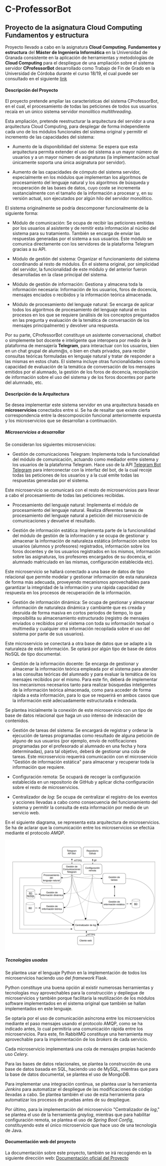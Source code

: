 #	C-ProfessorBot
##	Proyecto de la asignatura Cloud Computing Fundamentos y estructura

Proyecto llevado a cabo en la asignatura **Cloud Computing. Fundamentos y estructura** del **Máster de Ingeniería Informática** en la Universidad de Granada consistente en la aplicación de herramientas y metodologías de **Cloud Computing** para el despliegue de una ampliación sobre el sistema servidor **CProfessorBot** desarrollado como Trabajo de Fin de Grado en la Universidad de Córdoba durante el curso 18/19, el cual puede ser consultado en el siguiente [link](https://github.com/Nico-Cubero/C-ProfessorBot)

####	Descripción del Proyecto

El proyecto pretende ampliar las características del sistema CProfessorBot, en el cual, el procesamiento de todas las peticiones de todos sus usuarios recaía en un único sistema servidor monolítico *multithreading*.

Esta ampliación, pretende reestructurar la arquitectura del servidor a una arquitectura Cloud Computing, para desplegar de forma independiente cada uno de los módulos funcionales del sistema original y permitir el incremento de las capacidades del sistema:

- Aumento de la disponibilidad del sistema: Se espera que esta arquitectura permita extender el uso del sistema a un mayor número de usuarios y a un mayor número de asignaturas (la implementación actual únicamente soporta una única asignatura por servidor).

- Aumento de las capacidades de cómputo del sistema servidor, especialmente en los módulos que implementan los algoritmos de procesamiento del lenguaje natural y los algoritmos de búsqueda y recuperación de las bases de datos, cuyo coste se incrementa sustancialmente con el tamaño de la información a procesar y, en su versión actual, son ejecutados por algún hilo del servidor monolítico.

El sistema originalmente se podría descomponer funcionalmente de la siguiente forma:

- Módulo de comunicación: Se ocupa de recibir las peticiones emitidas por los usuarios al asistente y de remitir esta información al núcleo del sistema para su tratamiento. También se encarga de enviar las respuestas generadas por el sistema a sus usuarios. Este módulo se comunica directamente con los servidores de la plataforma Telegram gracias a su API.

- Módulo de gestión del sistema: Organizar el funcionamiento del sistema coordinando al resto de módulos. En el sistema original, por simplicidad del servidor, la funcionalidad de este módulo y del anterior fueron desarrolladas en la clase principal del sistema.

- Módulo de gestión de información: Gestiona y almacena toda la información necesaria: Información de los usuarios, foros de docencia, mensajes enciados o recibidos y la información teórica almacenada.

- Módulo de procesamiento del lenguaje natural: Se encarga de aplicar todos los algoritmos de procesamiento del lenguaje natural en los procesos en los que se requiere (análisis de los conceptos preguntados en las pregunta y evaluación de la temática de conversación de los mensajes principalmente) y devolver una respuesta.

Por su parte, CProfessorBot constituye un asistente conversacional, chatbot o simplemente bot docente e inteligente que interopera por medio de la plataforma de mensajería **Telegram**, para interactuar con los usuarios, bien en un chat grupal de alumn@s, o bien en chats privados, para recibir consultas teóricas formuladas en lenguaje natural y tratar de responder a las mismas en estos chats. El sistema incluye otras funcionalidades como la capacidad de evaluación de la temática de conversación de los mensajes emitidos por el alumnado, la gestión de los foros de docencia, recopilación de información sobre el uso del sistema y de los foros docentes por parte del alumnado, etc.


####	Descripción de la Arquitectura

Se desea implementar este sistema servidor en una arquitectura basada en **microservicios** conectados entre sí. Se ha de resaltar que existe cierta correspondencia entre la descomposición funcional anteriormente expuesta y los microservicios que se desarrollan a continuación.

#####	Microservicios a desarrollar

Se consideran los siguientes microservicios:

- Gestión de comunicaciones Telegram: Implementa toda la funcionalidad del módulo de comunicación, actuando como mediador entre sistema y los usuarios de la plataforma Telegram. Hace uso de la API [Telegram Bot Telegram](https://core.telegram.org/bots/api) para interconectar con la interfaz del bot, de la cual recoje todas las peticiones de los usuarios y a la cual emite todas las respuestas generadas por el sistema.

Este microservicio se comunicará con el resto de microservicios para llevar a cabo el procesamiento de todas las peticiones recibidas.

- Procesamiento del lenguaje natural: Implementa el módulo de procesamiento del lenguaje natural. Realiza diferentes tareas de procesamiento del lenguaje natural a petición del microservicio de comunicaciones y devuelve el resultado.

- Gestión de información estática: Implementa parte de la funcionalidad del módulo de gestión de la información y se ocupa de gestionar y almacenar la información de naturaleza estática (información sobre los usuarios (alumnos y profesores) registrados, información sobre los foros docentes y de los usuarios registrados en los mismos, información sobre las asignaturas, los profesores encargados de su docencia, el alumnado matriculado en las mismas, configuración establecida etc).

Este microservicio se hallará conectado a una base de datos de tipo relacional que permite modelar y gestionar información de esta naturaleza de forma más adecuada, proveyendo mecanismos aprovechables para garantizar la integridad de la información y una rápida capacidad de respuesta en los procesos de recuperación de la información.

- Gestión de información dinámica: Se ocupa de gestionar y almacenar información de naturaleza dinámica y cambiante que es creada y desruída de forma masiva en cortos periodos de tiempo, lo que imposibilita su almacenamiento estructurado (registro de mensajes enviados o recibidos por el sistema con toda su información textual o multimedia y cualquier otra información recopilada sobre el uso del sistema por parte de sus usuarios).

Este microservicio se conectará a otra base de datos que se adapte a la naturaleza de esta información. Se optará por algún tipo de base de datos NoSQL de tipo documental.

- Gestión de la información docente: Se encarga de gestionar y almacenar la información teórica empleada por el sistema para atender a las consultas teóricas del alumnado y para evaluar la temática de los mensajes recibidos por el mismo. Para este fin, deberá de implementar los mecanismos necesarios tanto para realizar búsquedas inteligentes de la información teórica almacenada, como para acceder de forma rápida a esta información, para lo que se requerirá en ambos casos que la información esté adecuadamente estructurada e indexada.

Se plantea inicialmente la conexión de este microservicio con un tipo de base de datos relacional que haga un uso intenso de indexación de contenidos.

- Gestión de tareas del sistema: Se encargará de registrar y ordenar la ejecución de tareas programadas como resultado de alguna petición de alguno de sus usuarios (por ejemplo, envío de notificaciones programadas por el profesorado al alumnado en una fecha y hora determinadas), para tal objetivo, deberá de gestionar una cola de tareas. Este microservicio requerirá comunicación con el microservicio "Gestión de información estática" para almacenar y recuperar toda la información que requiere.

- Configuración remota: Se ocupará de recoger la configuración establecida en un repositorio de GitHub y aplicar dicha configuración sobre el resto de microservicios.

- Centralizador de *log*: Se ocupa de centralizar el registro de los eventos y acciones llevadas a cabo como consecuencia del funcionamiento del sistema y permitir la consulta de esta información por medio de un servicio web.

En el siguiente diagrama, se representa esta arquitectura de microservicios. Se ha de aclarar que la comunicación entre los microservicios se efectúa mediante el protocolo *AMQP*.

![Arquitectura del sistema C-ProfessorBot](docs/imgs/arquitectura-CC-CProfessorBot.png)

#####	Tecnologías usadas

Se plantea usar el lenguaje Python en la implementación de todos los microservicios haciendo uso del *framework* Flask.

Python constituye una buena opción al existir numerosas herramientas y tecnologías muy aprovechables para la construcción y depliegue de microservicios y también porque facilitaría la reutilización de los módulos software implementados en el sistema original que también se hallan implementados en este lenguaje.

Se optaría por el uso de comunicación asíncrona entre los microservicios mediante el paso mensajes usando el protocolo AMQP, como se ha indicado antes, lo cual permitiría una comunicación rápida entre los microservicios. Para este, fin RabbitMQ constituye una herramienta muy aprovechable para la implementación de los *brokers* de cada servicio.

Cada microservicio implementará una cola de mensajes propias haciendo uso *Celery*.

Para las bases de datos relacionales, se plantea la construcción de una base de datos basada en SQL, haciendo uso de MySQL, mientras que para la base de datos documental, se plantea el uso de MongoDB.

Para implementar una integración continua, se plantea usar la herramienta *Jenkins* para automatizar el despliegue de las modificaciones de código llevadas a cabo. Se plantea también el uso de esta herramienta para automatizar los procesos de pruebas antes de su despliegue.

Por último, para la implementación del microservicio "Centralizador de *log*,"  se plantea el uso de la herramienta *graylog*, mientras que para habilitar configuración remota, se plantea el uso de *Spring Boot Config*, constituyendo este el único microservicio que hace uso de una tecnología de Java.


#### Documentación web del proyecto

La documentación sobre este proyecto, también se irá recogiendo en la siguiente dirección web: [Documentación oficial del Proyecto](https://nico-cubero.github.io/CC-CProfessorBot/)
